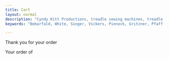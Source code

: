 ```yaml
---
title: Cart
layout: normal
description: "Cyndy Kitt Productions, treadle sewing machines, treadle sewing machine parts, sewing machine parts, vintage treadle sewing machines, reproduction sewing machine manuals, sewing machine manual, sewing, clothing, accessories, costume, bags, eco friendly, green machine, craft, treadle, design, eco sewing, sustainable craft"
keywords: "Bebarfald, White, Singer, Vickers, Pinnock, Gritzner, Pfaff, treadle sewing machine, vintage sewing machine, sewing machine manual, sewing"

---
```


<script>
$.fn.serializeObject = function()
{
    var o = {};
    var a = this.serializeArray();
    $.each(a, function() {
        if (o[this.name] !== undefined) {
            if (!o[this.name].push) {
                o[this.name] = [o[this.name]];
            }
            o[this.name].push(this.value || '');
        } else {
            o[this.name] = this.value || '';
        }
    });
    return o;
};

$(function() {
    $('form').submit(function() {
        $('#result').text(JSON.stringify($('form').serializeObject()));
        return false;
    });
});
</script>
<div class="container mb-4 text-center">
<p>Thank you for your order</p>
<p>Your order of <script>var parsed_data = JSON.parse(data);document.write(parsed_data);</script></p>
</div><!-- end container -->

<script src="{{"assets/js/shop.js" | relative_url}}"/></script>
